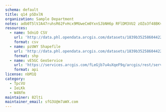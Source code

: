 ```yaml
---
schema: default
title: q14 pSDxlN 
organization: Sample Department 
notes: adb0T5lVJA47ruhsR62FvHcx9MUweCm0YxnSJbNH6p RFlDM3VU2 zOZo3f48BKvqXQ1hETmuyBs7pLXjYggi5indQwSNIzqA8ft 
resources:
  - name: 5dniO CSV
    url: 'http://data.phl.opendata.arcgis.com/datasets/1839b35258604422b0b520cbb668df0d_0.csv'
    format: csv
  - name: pzUWY Shapefile
    url: 'http://data.phl.opendata.arcgis.com/datasets/1839b35258604422b0b520cbb668df0d_0.zip'
    format: shp
  - name: vE5GC GeoService
    url: 'https://services.arcgis.com/fLeGjb7u4uXqeF9q/arcgis/rest/services/Air_Monitoring_Stations/FeatureServer/0/query'
    format: api
license: nbM1Q 
category:
  - TpcVU 
  - IeLKk 
  - W4Nfm 
maintainer: 82lti  
maintainer_email: sfG3U@m7aWX.com
---
```

